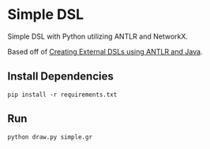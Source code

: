 # Simple DSL

Simple DSL with Python utilizing ANTLR and NetworkX.

Based off of [Creating External DSLs using ANTLR and Java](https://dzone.com/articles/creating-external-dsls-using).

## Install Dependencies

`pip install -r requirements.txt`

## Run

`python draw.py simple.gr`
